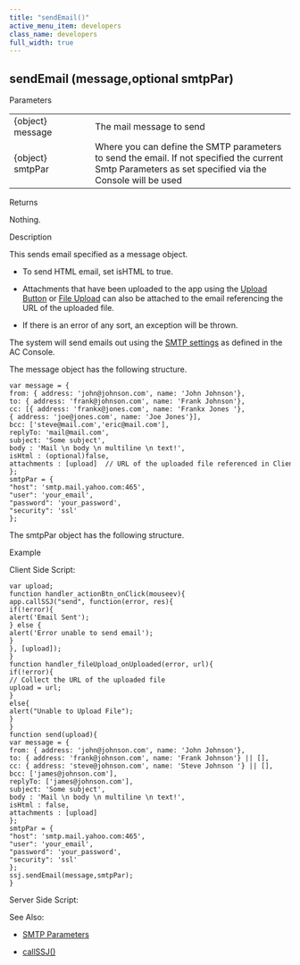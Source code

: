 ```yaml
---
title: "sendEmail()"
active_menu_item: developers
class_name: developers
full_width: true
---
```



## sendEmail (message,optional smtpPar)

Parameters

<table>
<tr>
<td width="165">
{object} message

</td>
<td width="12">
</td>
<td width="703">
The mail message to send

</td>
</tr>
<tr>
<td width="165">
{object} smtpPar

</td>
<td width="12">
</td>
<td width="703">
Where you can define the SMTP parameters to send the email. If not specified the current Smtp Parameters as set specified via the Console will be used

</td>
</tr>
</table>

Returns

Nothing.

Description

This sends email specified as a message object.

 - To send HTML email, set isHTML to true.

 - Attachments that have been uploaded to the app using the [Upload Button](../../../../widget-properties-events/mobile/upload-button) or [File Upload](../../../../widget-properties-events/advanced/file-upload) can also be attached to the email referencing the URL of the uploaded file.

 - If there is an error of any sort, an exception will be thrown.

The system will send emails out using the [SMTP settings](../../../../product-guide/the-console/console-tabs/more/account-variables/smtp-parameters/index) as defined in the AC Console.

The message object has the following structure.

    var message = {
    from: { address: 'john@johnson.com', name: 'John Johnson'},
    to: { address: 'frank@johnson.com', name: 'Frank Johnson'},
    cc: [{ address: 'frankx@jones.com', name: 'Frankx Jones '},{ address: 'joe@jones.com', name: 'Joe Jones'}],
    bcc: ['steve@mail.com','eric@mail.com'],
    replyTo: 'mail@mail.com',
    subject: 'Some subject',
    body : 'Mail \n body \n multiline \n text!',
    isHtml : (optional)false,
    attachments : [upload]  // URL of the uploaded file referenced in Client side script
    };
    smtpPar = {
    "host": 'smtp.mail.yahoo.com:465',
    "user": 'your_email',
    "password": 'your_password',
    "security": 'ssl'
    };
   

The smtpPar object has the following structure.

Example

Client Side Script:

    var upload;
    function handler_actionBtn_onClick(mouseev){
    app.callSSJ("send", function(error, res){
    if(!error){
    alert('Email Sent');
    } else {
    alert('Error unable to send email');
    }
    }, [upload]);
    }
    function handler_fileUpload_onUploaded(error, url){
    if(!error){
    // Collect the URL of the uploaded file
    upload = url;
    }
    else{
    alert("Unable to Upload File");
    }
    }
    function send(upload){
    var message = {
    from: { address: 'john@johnson.com', name: 'John Johnson'},
    to: { address: 'frank@johnson.com', name: 'Frank Johnson'} || [],
    cc: { address: 'steve@johnson.com', name: 'Steve Johnson '} || [],
    bcc: ['james@johnson.com'],
    replyTo: ['james@johnson.com'],
    subject: 'Some subject',
    body : 'Mail \n body \n multiline \n text!',
    isHtml : false,
    attachments : [upload]
    };
    smtpPar = {
    "host": 'smtp.mail.yahoo.com:465',
    "user": 'your_email',
    "password": 'your_password',
    "security": 'ssl'
    };
    ssj.sendEmail(message,smtpPar);
    }
   

Server Side Script:

See Also:

 - [SMTP Parameters](../../../../product-guide/the-console/console-tabs/more/account-variables/smtp-parameters/index)

 - [callSSJ()](../../../client-api/app-functions/callservice)


